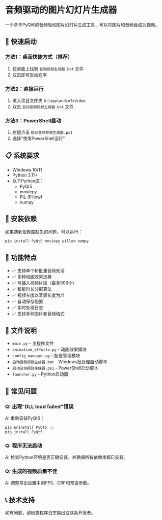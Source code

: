 # 音频驱动的图片幻灯片生成器

一个基于PyQt6的音频驱动图片幻灯片生成工具，可以将图片和音频合成为视频。

## 🚀 快速启动

### 方法1：桌面快捷方式（推荐）
1. 在桌面上找到 `音频视频生成器.bat` 文件
2. 双击即可启动程序

### 方法2：直接运行
1. 进入项目文件夹 `D:\app\audioToVideo`
2. 双击 `启动音频视频生成器.bat` 文件

### 方法3：PowerShell启动
1. 右键点击 `启动音频视频生成器.ps1`
2. 选择"使用PowerShell运行"

## 📋 系统要求

- Windows 10/11
- Python 3.11+
- 以下Python库：
  - PyQt5
  - moviepy
  - PIL (Pillow)
  - numpy

## 🔧 安装依赖

如果遇到依赖库缺失的问题，可以运行：

```bash
pip install PyQt5 moviepy pillow numpy
```

## 🎯 功能特点

- ✅ 支持单个和批量音频处理
- ✅ 多种动画效果选择
- ✅ 可插入视频片段（最多999个）
- ✅ 智能时长分配算法
- ✅ 视频长度以音频长度为准
- ✅ 自动保存配置
- ✅ 实时处理日志
- ✅ 支持多种图片和音频格式

## 📁 文件说明

- `main.py` - 主程序文件
- `animation_effects.py` - 动画效果模块
- `config_manager.py` - 配置管理模块
- `启动音频视频生成器.bat` - Windows批处理启动脚本
- `启动音频视频生成器.ps1` - PowerShell启动脚本
- `launcher.py` - Python启动器

## 🐛 常见问题

### Q: 出现"DLL load failed"错误
A: 重新安装PyQt5：
```bash
pip uninstall PyQt5 -y
pip install PyQt5
```

### Q: 程序无法启动
A: 检查Python环境是否正确安装，并确保所有依赖库都已安装。

### Q: 生成的视频质量不佳
A: 调整导出设置中的FPS、CRF和预设参数。

## 📞 技术支持

如有问题，请检查程序日志输出或联系开发者。